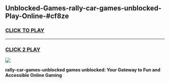 
## Unblocked-Games-rally-car-games-unblocked-Play-Online-#cf8ze
<h3>
<a href="https://premium.freeplayer.one?title=rally-car-games-unblocked&ref=27F">CLICK TO PLAY</a></h3>
<hr>

<h3>
<a href="https://premium.freeplayer.one?title=rally-car-games-unblocked&ref=27F">CLICK 2 PLAY</a>
  
</h3>

<a href="https://premium.freeplayer.one?title=rally-car-games-unblocked&ref=27F"><img src="https://clearcache.store/games.png"></a>


**rally-car-games-unblocked games unblocked: Your Gateway to Fun and Accessible Online Gaming**
